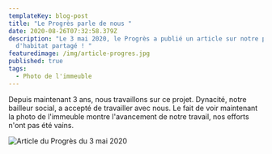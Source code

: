 ```yaml
---
templateKey: blog-post
title: "Le Progrès parle de nous "
date: 2020-08-26T07:32:58.379Z
description: "Le 3 mai 2020, le Progrès a publié un article sur notre projet
  d'habitat partagé ! "
featuredimage: /img/article-progres.jpg
published: true
tags:
  - Photo de l'immeuble
---
```

 Depuis maintenant 3 ans, nous travaillons sur ce projet. Dynacité, notre bailleur social, a accepté de travailler avec nous. Le fait de voir maintenant la photo de l'immeuble montre l'avancement de notre travail, nos efforts n'ont pas été vains.

![](/img/article-progres.jpg "Article du Progrès du 3 mai 2020")